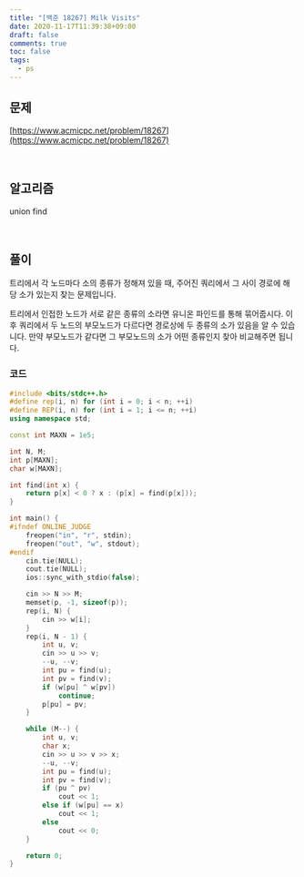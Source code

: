 ```yaml
---
title: "[백준 18267] Milk Visits"
date: 2020-11-17T11:39:38+09:00
draft: false
comments: true
toc: false
tags:
  - ps
---
```


## 문제

[https://www.acmicpc.net/problem/18267](https://www.acmicpc.net/problem/18267)

<br>

## 알고리즘

union find

<br>

## 풀이

트리에서 각 노드마다 소의 종류가 정해져 있을 때, 주어진 쿼리에서 그 사이 경로에 해당 소가 있는지 찾는 문제입니다.

트리에서 인접한 노드가 서로 같은 종류의 소라면 유니온 파인드를 통해 묶어줍시다. 이후 쿼리에서 두 노드의 부모노드가 다르다면 경로상에 두 종류의 소가 있음을 알 수 있습니다. 만약 부모노드가 같다면 그 부모노드의 소가 어떤 종류인지 찾아 비교해주면 됩니다.

### 코드

```c++
#include <bits/stdc++.h>
#define rep(i, n) for (int i = 0; i < n; ++i)
#define REP(i, n) for (int i = 1; i <= n; ++i)
using namespace std;

const int MAXN = 1e5;

int N, M;
int p[MAXN];
char w[MAXN];

int find(int x) {
    return p[x] < 0 ? x : (p[x] = find(p[x]));
}

int main() {
#ifndef ONLINE_JUDGE
    freopen("in", "r", stdin);
    freopen("out", "w", stdout);
#endif
    cin.tie(NULL);
    cout.tie(NULL);
    ios::sync_with_stdio(false);

    cin >> N >> M;
    memset(p, -1, sizeof(p));
    rep(i, N) {
        cin >> w[i];
    }
    rep(i, N - 1) {
        int u, v;
        cin >> u >> v;
        --u, --v;
        int pu = find(u);
        int pv = find(v);
        if (w[pu] ^ w[pv])
            continue;
        p[pu] = pv;
    }

    while (M--) {
        int u, v;
        char x;
        cin >> u >> v >> x;
        --u, --v;
        int pu = find(u);
        int pv = find(v);
        if (pu ^ pv)
            cout << 1;
        else if (w[pu] == x)
            cout << 1;
        else
            cout << 0;
    }

    return 0;
}
```
